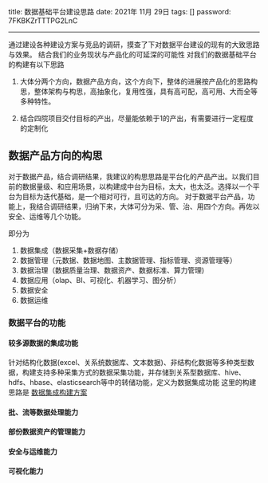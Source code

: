 title:  数据基础平台建设思路
date:  2021年 11月 29日
tags: []
password: 7FKBKZrTTTPG2LnC

---
 <!--more-->

 通过建设各种建设方案与竞品的调研，摸查了下对数据平台建设的现有的大致思路与效果。
 结合我们的业务现状与产品化的可延深的可能性
 对我们的数据基础平台的构建有以下思路

1. 大体分两个方向，数据产品方向，这个方向下，整体的进展按产品化的思路构思，整体架构与构思，高抽象化，复用性强，具有高可配，高可用、大而全等多种特性。 

2. 结合四院项目交付目标的产出，尽量能依赖于1的产出，有需要进行一定程度的定制化

## 数据产品方向的构思

对于数据产品，结合调研结果，我建议的构思思路是平台化的产品产出。以我们目前的数据量级、和应用场景，以构建成中台为目标，太大，也太泛。选择以一个平台为目标为迭代基础，是一个相对可行，且可达的方向。
对于数据平台产品，功能上，我结合调研结果，归纳下来，大体可分为采、管、治、用四个方向。再佐以安全、运维等几个功能。

即分为

1. 数据集成（数据采集+数据存储）
2. 数据管理（元数据、数据地图、主数据管理、指标管理、资源管理等）
3. 数据治理（数据质量治理、数据资产、数据标准、算力管理)
4. 数据应用（olap、BI、可视化、机器学习、图分析）
5. 数据安全
6. 数据运维


### 数据平台的功能
#### 较多源数据的集成功能

针对结构化数据(excel、关系统数据库、文本数据)、非结构化数据等多种类型数据，构建支持多种采集方式的数据采集功能，并存储到关系型数据库、hive、hdfs、hbase、elasticsearch等中的转储功能，定义为数据集成功能
这里的构建思路是
[数据集成构建方案](../[数据集成构建方案.md]/)

#### 批、流等数据处理能力
#### 部份数据资产的管理能力
#### 安全与运维能力
#### 可视化能力
